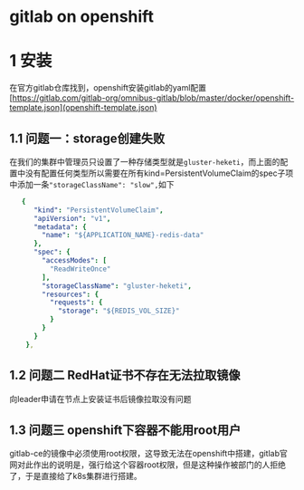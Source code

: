# gitlab on openshift
# 1 安装
在官方gitlab仓库找到，openshift安装gitlab的yaml配置[https://gitlab.com/gitlab-org/omnibus-gitlab/blob/master/docker/openshift-template.json](openshift-template.json)
## 1.1 问题一：storage创建失败
在我们的集群中管理员只设置了一种存储类型就是`gluster-heketi`，而上面的配置中没有配置任何类型所以需要在所有kind=PersistentVolumeClaim的spec子项中添加一条`"storageClassName": "slow",`如下
```yml
   {
      "kind": "PersistentVolumeClaim",
      "apiVersion": "v1",
      "metadata": {
        "name": "${APPLICATION_NAME}-redis-data"
      },
      "spec": {
        "accessModes": [
          "ReadWriteOnce"
        ],
        "storageClassName": "gluster-heketi",
        "resources": {
          "requests": {
            "storage": "${REDIS_VOL_SIZE}"
          }
        }
      }
    },
```
## 1.2 问题二 RedHat证书不存在无法拉取镜像
向leader申请在节点上安装证书后镜像拉取没有问题
## 1.3 问题三 openshift下容器不能用root用户
gitlab-ce的镜像中必须使用root权限，这导致无法在openshift中搭建，gitlab官网对此作出的说明是，强行给这个容器root权限，但是这种操作被部门的人拒绝了，于是直接给了k8s集群进行搭建。